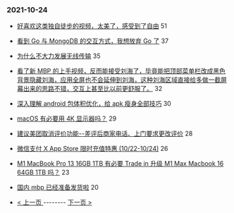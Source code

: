 ### 2021-10-24 
- [好喜欢这类独自徒步的视频，太美了，感受到了自由](https://www.v2ex.com/t/810131) 51
- [看到 Go 与 MongoDB 的交互方式，我想放弃 Go 了](https://www.v2ex.com/t/810126) 37
- [为什么不大力发展无线传输](https://www.v2ex.com/t/810104) 35
- [看了新 MBP 的上手视频，反而能接受刘海了，毕竟能把顶部菜单栏改成黑色背景隐藏刘海，应用全屏也不会延伸到刘海，这种刘海区域直接给多做一截屏幕出来的思路不错，交互上甚至比以前更舒服了。](https://www.v2ex.com/t/810066) 32
- [深入理解 android 包体积优化，给 apk 瘦身全部技巧](https://www.v2ex.com/t/810075) 30
- [macOS 有必要用 4K 显示器吗？](https://www.v2ex.com/t/810100) 29
- [建议美团取消评价功能--差评后商家电话、上门要求更改评价](https://www.v2ex.com/t/810159) 28
- [微信支付 X App Store 限时充值特惠 (10/22-10/24)](https://www.v2ex.com/t/810089) 26
- [M1 MacBook Pro 13 16GB 1TB 有必要 Trade in 升级 M1 Max Macbook 16 64GB 1TB 吗？](https://www.v2ex.com/t/810073) 23
- [国内 mbp 已经准备发货啦](https://www.v2ex.com/t/810120) 20 

- [ < 上一页 ](https://github.com/able8/v2ex-hot-record/blob/master/2021-10-23.md) -------- [ 下一页 > ](https://github.com/able8/v2ex-hot-record/blob/master/2021-10-25.md)